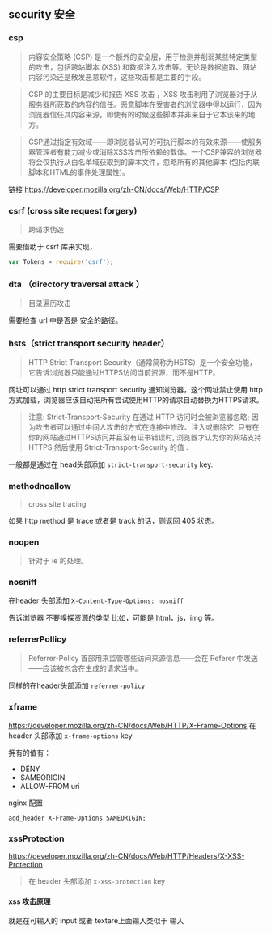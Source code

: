 ## security 安全

### csp 

> 内容安全策略   (CSP) 是一个额外的安全层，用于检测并削弱某些特定类型的攻击，包括跨站脚本 (XSS) 和数据注入攻击等。无论是数据盗取、网站内容污染还是散发恶意软件，这些攻击都是主要的手段。

> CSP 的主要目标是减少和报告 XSS 攻击 ，XSS 攻击利用了浏览器对于从服务器所获取的内容的信任。恶意脚本在受害者的浏览器中得以运行，因为浏览器信任其内容来源，即使有的时候这些脚本并非来自于它本该来的地方。

> CSP通过指定有效域——即浏览器认可的可执行脚本的有效来源——使服务器管理者有能力减少或消除XSS攻击所依赖的载体。一个CSP兼容的浏览器将会仅执行从白名单域获取到的脚本文件，忽略所有的其他脚本 (包括内联脚本和HTML的事件处理属性)。
  
  
链接 https://developer.mozilla.org/zh-CN/docs/Web/HTTP/CSP




### csrf (cross site request forgery)

> 跨请求伪造

需要借助于 csrf 库来实现，

```js
var Tokens = require('csrf');
```

### dta （directory traversal attack ）

> 目录遍历攻击

需要检查 url 中是否是 安全的路径。



### hsts（strict transport security header）

>  HTTP Strict Transport Security（通常简称为HSTS）是一个安全功能，它告诉浏览器只能通过HTTPS访问当前资源，而不是HTTP。

网址可以通过 http strict transport security 通知浏览器，这个网址禁止使用 http 方式加载，浏览器应该自动把所有尝试使用HTTP的请求自动替换为HTTPS请求。

> 注意: Strict-Transport-Security 在通过 HTTP 访问时会被浏览器忽略; 因为攻击者可以通过中间人攻击的方式在连接中修改、注入或删除它.  只有在你的网站通过HTTPS访问并且没有证书错误时, 浏览器才认为你的网站支持HTTPS 然后使用 Strict-Transport-Security 的值 .
  
一般都是通过在 head头部添加 `strict-transport-security` key. 

### methodnoallow

> cross site tracing

如果 http method 是 trace 或者是 track 的话，则返回 405 状态。

### noopen

> 针对于 ie 的处理。

### nosniff

在header 头部添加 `X-Content-Type-Options: nosniff` 

告诉浏览器 不要嗅探资源的类型 比如，可能是 html，js，img 等。


### referrerPollicy

> Referrer-Policy 首部用来监管哪些访问来源信息——会在 Referer  中发送——应该被包含在生成的请求当中。
  
同样的在header头部添加 `referrer-policy`
  



### xframe

https://developer.mozilla.org/zh-CN/docs/Web/HTTP/X-Frame-Options
在header 头部添加 `x-frame-options` key

拥有的值有：

- DENY
- SAMEORIGIN
- ALLOW-FROM uri

nginx 配置

```nginx
add_header X-Frame-Options SAMEORIGIN;
```


### xssProtection

https://developer.mozilla.org/zh-CN/docs/Web/HTTP/Headers/X-XSS-Protection


> 在 header 头部添加 `x-xss-protection` key 

#### xss 攻击原理

就是在可输入的 input 或者 textare上面输入类似于 输入 <script>alert('xxx')</script>


